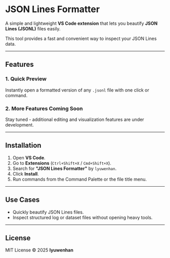 # JSON Lines Formatter

A simple and lightweight **VS Code extension** that lets you beautify **JSON Lines (JSONL)** files easily.

This tool provides a fast and convenient way to inspect your JSON Lines data.

---

## Features

### 1. Quick Preview

Instantly open a formatted version of any `.jsonl` file with one click or command.

### 2. More Features Coming Soon

Stay tuned - additional editing and visualization features are under development.

---

## Installation

1. Open **VS Code**.  
2. Go to **Extensions** (`Ctrl+Shift+X` / `Cmd+Shift+X`).  
3. Search for **"JSON Lines Formatter"** by `lyuwenhan`.  
4. Click **Install**.  
5. Run commands from the Command Palette or the file title menu.

---

## Use Cases

- Quickly beautify JSON Lines files.  
- Inspect structured log or dataset files without opening heavy tools.  

---

## License

MIT License © 2025 **lyuwenhan**
